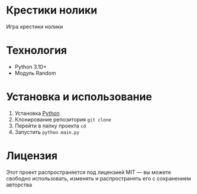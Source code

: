 # Крестики нолики
Игра крестики нолики 

# Технология
* Python 3.10+
* Модуль Random

# Установка и использование
1. Установка [Python](https://www.python.org/downloads/)
2. Клонирование репозитория
`git clone`
3. Перейти в папку проекта
` cd  `
4. Запустить
   ` python main.py `
# Лицензия
Этот проект распространяется под лицензией MIT — вы можете свободно использовать, изменять и распространять его с сохранением авторства
